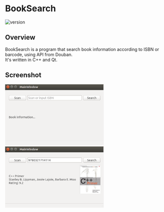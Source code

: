 # BookSearch 
![version](https://img.shields.io/badge/version-1.0-brightgreen.svg)  
## Overview
BookSearch is a program that search book information according to ISBN or barcode, using API from Douban.   
It's written in C++ and Qt.  
## Screenshot  
<img src=./docs/images/screenshot1.png height=200 /> <img src=./docs/images/screenshot2.png height=200 />  
